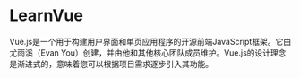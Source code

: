 # LearnVue
Vue.js是一个用于构建用户界面和单页应用程序的开源前端JavaScript框架。它由尤雨溪（Evan You）创建，并由他和其他核心团队成员维护。Vue.js的设计理念是渐进式的，意味着您可以根据项目需求逐步引入其功能。
